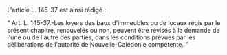 L'article L. 145-37 est ainsi rédigé :

" Art. L. 145-37.-Les loyers des baux d'immeubles ou de locaux régis par le présent chapitre, renouvelés ou non, peuvent être révisés à la demande de l'une ou de l'autre des parties, dans les conditions prévues par les délibérations de l'autorité de Nouvelle-Calédonie compétente. "
